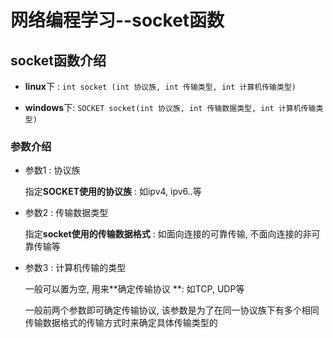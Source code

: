# 网络编程学习--socket函数

## socket函数介绍

- **linux**下 : `int socket (int 协议族, int 传输类型, int 计算机传输类型)`

- **windows**下: `SOCKET socket(int 协议族, int 传输数据类型, int 计算机传输类型)`



### 参数介绍

- 参数1 : 协议族

  指定**SOCKET使用的协议族** : 如ipv4, ipv6..等

- 参数2 : 传输数据类型

  指定**socket使用的传输数据格式** : 如面向连接的可靠传输, 不面向连接的非可靠传输等 

- 参数3 : 计算机传输的类型

  一般可以置为空, 用来**确定传输协议 **: 如TCP, UDP等

  一般前两个参数即可确定传输协议, 该参数是为了在同一协议族下有多个相同传输数据格式的传输方式时来确定具体传输类型的